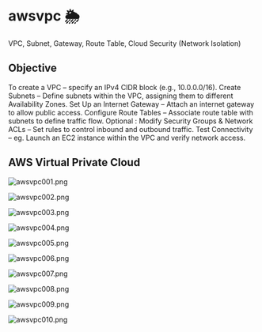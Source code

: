 # awsvpc 🌦️
VPC, Subnet, Gateway, Route Table, Cloud Security (Network Isolation)

## Objective
To create a VPC – specify an IPv4 CIDR block (e.g., 10.0.0.0/16).
Create Subnets – Define subnets within the VPC, assigning them to different Availability Zones.
Set Up an Internet Gateway – Attach an internet gateway to allow public access.
Configure Route Tables – Associate route table with subnets to define traffic flow.
Optional : Modify Security Groups & Network ACLs – Set rules to control inbound and outbound traffic.
Test Connectivity – eg. Launch an EC2 instance within the VPC and verify network access.



## AWS Virtual Private Cloud


![awsvpc001.png](https://docs.aws.amazon.com/images/vpc/latest/userguide/images/how-it-works.png)

![awsvpc002.png](./media/awsvpc002.png)

![awsvpc003.png](./media/awsvpc003.png)

![awsvpc004.png](./media/awsvpc004.png)

![awsvpc005.png](./media/awsvpc005.png)

![awsvpc006.png](./media/awsvpc006.png)

![awsvpc007.png](./media/awsvpc007.png)

![awsvpc008.png](./media/awsvpc008.png)

![awsvpc009.png](./media/awsvpc009.png)

![awsvpc010.png](./media/awsvpc010.png)

[//]: ![awsvpc011.png](./media/awsvpc011.png)

